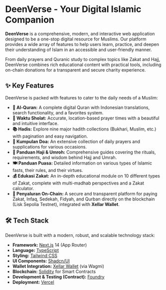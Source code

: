 # DeenVerse - Your Digital Islamic Companion

**DeenVerse** is a comprehensive, modern, and interactive web application designed to be a one-stop digital resource for Muslims. Our platform provides a wide array of features to help users learn, practice, and deepen their understanding of Islam in an accessible and user-friendly manner.

From daily prayers and Quranic study to complex topics like Zakat and Hajj, DeenVerse combines rich educational content with practical tools, including on-chain donations for a transparent and secure charity experience.

## ✨ Key Features

DeenVerse is packed with features to cater to the daily needs of a Muslim:

- **📖 Al-Quran:** A complete digital Quran with Indonesian translations, search functionality, and a favorites system.
- **🕌 Waktu Sholat:** Accurate, location-based prayer times with a beautiful and intuitive interface.
- **📚 Hadis:** Explore nine major hadith collections (Bukhari, Muslim, etc.) with pagination and easy navigation.
- **🤲 Kumpulan Doa:** An extensive collection of daily prayers and supplications for various occasions.
- **🕋 Panduan Haji & Umroh:** Comprehensive guides covering the rituals, requirements, and wisdom behind Hajj and Umrah.
- **🍽️ Panduan Puasa:** Detailed information on various types of Islamic fasts, their rules, and their virtues.
- **💰 Edukasi Zakat:** An in-depth educational module on 10 different types of Zakat, complete with multi-madhab perspectives and a Zakat calculator.
- **💸 Penyaluran On-Chain:** A secure and transparent platform for paying Zakat, Infaq, Sedekah, Fidyah, and Qurban directly on the blockchain (Lisk Sepolia Testnet), integrated with **Xellar Wallet**.

## 🛠️ Tech Stack

DeenVerse is built with a modern, robust, and scalable technology stack:

- **Framework:** [Next.js](https://nextjs.org/) 14 (App Router)
- **Language:** [TypeScript](https://www.typescriptlang.org/)
- **Styling:** [Tailwind CSS](https://tailwindcss.com/)
- **UI Components:** [Shadcn/UI](https://ui.shadcn.com/)
- **Wallet Integration:** [Xellar Wallet](https://xellar.co/) (via Wagmi)
- **Blockchain:** [Solidity](https://soliditylang.org/) for Smart Contracts
- **Development & Testing (Contract):** [Foundry](https://getfoundry.sh/)
- **Deployment:** [Vercel](https://vercel.com/)
